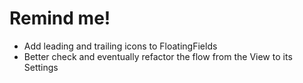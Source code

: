 # Remind me!

- Add leading and trailing icons to FloatingFields
- Better check and eventually refactor the flow from the View to its Settings